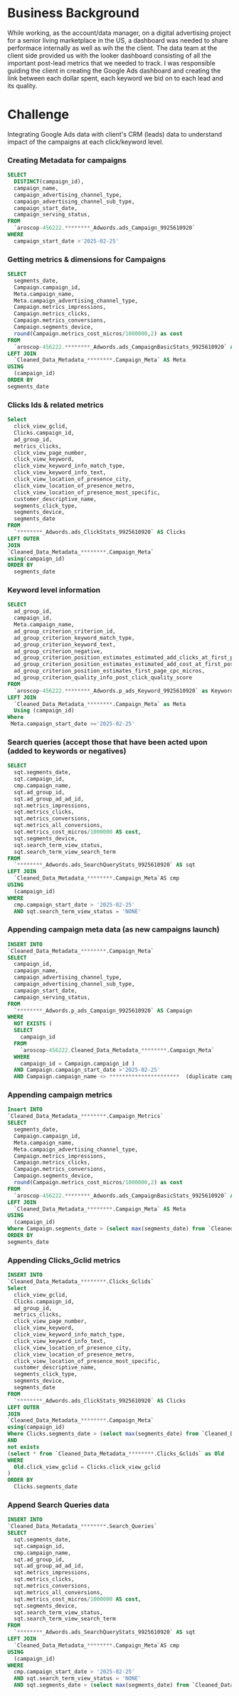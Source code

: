 # Business Background
While working, as the account/data manager, on a digital advertising project for a senior living marketplace in the US, a dashboard was needed to share performace internally as well as wih the the client. The data team at the client side provided us with the looker dashboard consisting of all the important post-lead metrics that we needed to track. 
I was responsible guiding the client in creating the Google Ads dashboard and creating the link between each dollar spent, each keyword we bid on to each lead and its quality.

# Challenge
Integrating Google Ads data with client's CRM (leads) data to understand impact of the campaigns at each click/keyword level.

### Creating Metadata for campaigns
```sql
SELECT
  DISTINCT(campaign_id),
  campaign_name,
  campaign_advertising_channel_type,
  campaign_advertising_channel_sub_type,
  campaign_start_date,
  campaign_serving_status,
FROM
  `aroscop-456222.********_Adwords.ads_Campaign_9925610920`
WHERE
  campaign_start_date >'2025-02-25'
```

### Getting metrics & dimensions for Campaigns
```sql
SELECT
  segments_date,
  Campaign.campaign_id,
  Meta.campaign_name,
  Meta.campaign_advertising_channel_type,
  Campaign.metrics_impressions,
  Campaign.metrics_clicks,
  Campaign.metrics_conversions,
  Campaign.segments_device,
  round(Campaign.metrics_cost_micros/1000000,2) as cost
FROM
  `aroscop-456222.********_Adwords.ads_CampaignBasicStats_9925610920` AS Campaign
LEFT JOIN
  `Cleaned_Data_Metadata_********.Campaign_Meta` AS Meta
USING
  (campaign_id)
ORDER BY
segments_date
```
### Clicks Ids & related metrics 
```sql
Select
  click_view_gclid,
  Clicks.campaign_id,
  ad_group_id,
  metrics_clicks,
  click_view_page_number,
  click_view_keyword,
  click_view_keyword_info_match_type,
  click_view_keyword_info_text,
  click_view_location_of_presence_city,
  click_view_location_of_presence_metro,
  click_view_location_of_presence_most_specific,
  customer_descriptive_name,
  segments_click_type,
  segments_device,
  segments_date
FROM
  `********_Adwords.ads_ClickStats_9925610920` AS Clicks
LEFT OUTER
JOIN
`Cleaned_Data_Metadata_********.Campaign_Meta`
using(campaign_id)
ORDER BY
  segments_date
```

### Keyword level information
```sql
SELECT
  ad_group_id,
  campaign_id,
  Meta.campaign_name,
  ad_group_criterion_criterion_id,
  ad_group_criterion_keyword_match_type,
  ad_group_criterion_keyword_text,
  ad_group_criterion_negative,
  ad_group_criterion_position_estimates_estimated_add_clicks_at_first_position_cpc,
  ad_group_criterion_position_estimates_estimated_add_cost_at_first_position_cpc,
  ad_group_criterion_position_estimates_first_page_cpc_micros,
  ad_group_criterion_quality_info_post_click_quality_score
FROM
  `aroscop-456222.********_Adwords.p_ads_Keyword_9925610920` as Keywords
LEFT JOIN
  `Cleaned_Data_Metadata_********.Campaign_Meta` as Meta
  Using (campaign_id)
Where
 Meta.campaign_start_date >='2025-02-25'
```

### Search queries (accept those that have been acted upon (added to keywords or negatives)

```sql
SELECT
  sqt.segments_date,
  sqt.campaign_id,
  cmp.campaign_name,
  sqt.ad_group_id,
  sqt.ad_group_ad_ad_id,
  sqt.metrics_impressions,
  sqt.metrics_clicks,
  sqt.metrics_conversions,
  sqt.metrics_all_conversions,
  sqt.metrics_cost_micros/1000000 AS cost,
  sqt.segments_device,
  sqt.search_term_view_status,
  sqt.search_term_view_search_term
FROM
  `********_Adwords.ads_SearchQueryStats_9925610920` AS sqt
LEFT JOIN
  `Cleaned_Data_Metadata_********.Campaign_Meta`AS cmp
USING
  (campaign_id)
WHERE
  cmp.campaign_start_date > '2025-02-25'
  AND sqt.search_term_view_status = 'NONE'
```

### Appending campaign meta data (as new campaigns launch)
``` sql
INSERT INTO
`Cleaned_Data_Metadata_********.Campaign_Meta`
SELECT
  campaign_id,
  campaign_name,
  campaign_advertising_channel_type,
  campaign_advertising_channel_sub_type,
  campaign_start_date,
  campaign_serving_status,
FROM
  `********_Adwords.p_ads_Campaign_9925610920` AS Campaign
WHERE
  NOT EXISTS (
  SELECT
    campaign_id
  FROM
    `aroscop-456222.Cleaned_Data_Metadata_********.Campaign_Meta`
  WHERE
    campaign_id = Campaign.campaign_id )
  AND Campaign.campaign_start_date >'2025-02-25'
  AND Campaign.campaign_name <> **********************  (duplicate campaign name)
```

### Appending campaign metrics

```sql
Insert INTO
`Cleaned_Data_Metadata_********.Campaign_Metrics`
SELECT
  segments_date,
  Campaign.campaign_id,
  Meta.campaign_name,
  Meta.campaign_advertising_channel_type,
  Campaign.metrics_impressions,
  Campaign.metrics_clicks,
  Campaign.metrics_conversions,
  Campaign.segments_device,
  round(Campaign.metrics_cost_micros/1000000,2) as cost
FROM
  `aroscop-456222.********_Adwords.ads_CampaignBasicStats_9925610920` AS Campaign
LEFT JOIN
  `Cleaned_Data_Metadata_********.Campaign_Meta` AS Meta
USING
  (campaign_id)
Where Campaign.segments_date > (select max(segments_date) from `Cleaned_Data_Metadata_********.Campaign_Metrics`)
ORDER BY
segments_date
```

### Appending Clicks_Gclid metrics

```sql
INSERT INTO
`Cleaned_Data_Metadata_********.Clicks_Gclids`
Select
  click_view_gclid,
  Clicks.campaign_id,
  ad_group_id,
  metrics_clicks,
  click_view_page_number,
  click_view_keyword,
  click_view_keyword_info_match_type,
  click_view_keyword_info_text,
  click_view_location_of_presence_city,
  click_view_location_of_presence_metro,
  click_view_location_of_presence_most_specific,
  customer_descriptive_name,
  segments_click_type,
  segments_device,
  segments_date
FROM
  `********_Adwords.ads_ClickStats_9925610920` AS Clicks
LEFT OUTER
JOIN
`Cleaned_Data_Metadata_********.Campaign_Meta`
using(campaign_id)
Where Clicks.segments_date > (select max(segments_date) from `Cleaned_Data_Metadata_********.Clicks_Gclids`)
AND
not exists
(select * from `Cleaned_Data_Metadata_********.Clicks_Gclids` as Old
WHERE
  Old.click_view_gclid = Clicks.click_view_gclid
)
ORDER BY
  Clicks.segments_date
```

### Append Search Queries data

```sql
INSERT INTO
`Cleaned_Data_Metadata_********.Search_Queries`
SELECT
  sqt.segments_date,
  sqt.campaign_id,
  cmp.campaign_name,
  sqt.ad_group_id,
  sqt.ad_group_ad_ad_id,
  sqt.metrics_impressions,
  sqt.metrics_clicks,
  sqt.metrics_conversions,
  sqt.metrics_all_conversions,
  sqt.metrics_cost_micros/1000000 AS cost,
  sqt.segments_device,
  sqt.search_term_view_status,
  sqt.search_term_view_search_term
FROM
  `********_Adwords.ads_SearchQueryStats_9925610920` AS sqt
LEFT JOIN
  `Cleaned_Data_Metadata_********.Campaign_Meta`AS cmp
USING
  (campaign_id)
WHERE
  cmp.campaign_start_date > '2025-02-25'
  AND sqt.search_term_view_status = 'NONE'
  AND sqt.segments_date > (select max(segments_date) from `Cleaned_Data_Metadata_********.Search_Queries`)
```
